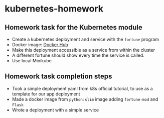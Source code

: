 # kubernetes-homework

## Homework task for the Kubernetes module

* Create a kubernetes deployment and service with the `fortune` program  
* Docker image: [Docker Hub](https://hub.docker.com/r/perarneng/fortune/)
* Make this deployment accessible as a service from within the cluster
* A different fortune should show every time the service is called.  
* Use local Minikube

## Homework task completion steps

* Took a simple deployment yaml from k8s official tutorial, to use as a template for our app deployment
* Made a docker image from `python:slim` image adding `fortune-mod` and `Flask`
* Wrote a deployment with a simple service
